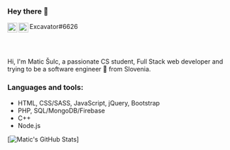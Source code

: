 ### Hey there 👋

<a href="https://www.linkedin.com/in/maticsulc/">
  <img align="left" alt="Linkedin" width="22px" src="https://raw.githubusercontent.com/peterthehan/peterthehan/master/assets/linkedin.svg" />
</a>

<span><img align="left" alt="Discord" width="22px" src="https://raw.githubusercontent.com/peterthehan/peterthehan/master/assets/discord.svg" /> Excavator#6626</span>



</br></br>

Hi, I'm Matic Šulc, a passionate CS student, Full Stack web developer and trying to be a software engineer 🥺 from Slovenia.  

### Languages and tools:
* HTML, CSS/SASS, JavaScript, jQuery, Bootstrap
* PHP, SQL/MongoDB/Firebase
* C++
* Node.js


[![Matic's GitHub Stats](https://github-readme-stats.vercel.app/api?username=MaticSulc)]


